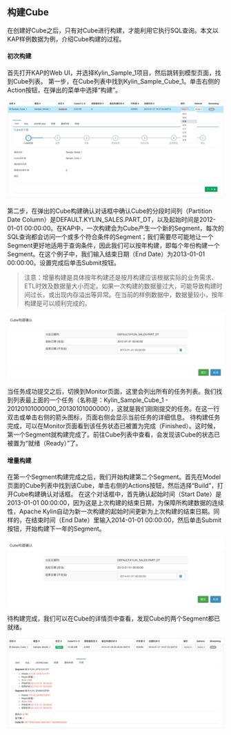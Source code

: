 ## 构建Cube

在创建好Cube之后，只有对Cube进行构建，才能利用它执行SQL查询。本文以KAP样例数据为例，介绍Cube构建的过程。
####	初次构建
首先打开KAP的Web UI，并选择Kylin_Sample_1项目，然后跳转到模型页面，找到Cube列表。
第一步，在Cube列表中找到Kylin_Sample_Cube_1。单击右侧的Action按钮，在弹出的菜单中选择“构建”。

![](images/buildcube_0.png)

第二步，在弹出的Cube构建确认对话框中确认Cube的分段时间列（Partition Date Column）是DEFAULT.KYLIN_SALES.PART_DT，以及起始时间是2012-01-01 00:00:00。在KAP中，一次构建会为Cube产生一个新的Segment，每次的SQL查询都会访问一个或多个符合条件的Segment；我们需要尽可能地让一个Segment更好地适用于查询条件，因此我们可以按年构建，即每个年份构建一个Segment。在这个例子中，我们输入结束日期（End Date）为2013-01-01 00:00:00。设置完成后单击Submit按钮。
> 注意：增量构建是具体按年构建还是按月构建应该根据实际的业务需求、ETL时效及数据量大小而定。如果一次构建的数据量过大，可能导致构建时间过长，或出现内存溢出等异常。在当前的样例数据中，数据量较小，按年构建是可以顺利完成的。

![](images/buildcube_1.png)

当任务成功提交之后，切换到Monitor页面，这里会列出所有的任务列表。我们找到列表最上面的一个任务（名称是：Kylin_Sample_Cube_1 - 20120101000000_20130101000000），这就是我们刚刚提交的任务。在这一行双击或单击右侧的箭头图标，页面右侧会显示当前任务的详细信息。
待构建任务完成，可以在Monitor页面看到该任务状态已被置为完成（Finished）。这时候，第一个Segment就构建完成了。前往Cube列表中查看，会发现该Cube的状态已被置为“就绪（Ready）”了。
#### 增量构建
在第一个Segment构建完成之后，我们开始构建第二个Segment。首先在Model页面的Cube列表中找到该Cube，单击右侧的Actions按钮，然后选择“Build”，打开Cube构建确认对话框。
在这个对话框中，首先确认起始时间（Start Date）是2013-01-01 00:00:00，因为这是上次构建的结束日期，为保障所构建数据的连续性，Apache Kylin自动为新一次构建的起始时间更新为上次构建的结束日期。同样的，在结束时间（End Date）里输入2014-01-01 00:00:00，然后单击Submit按钮，开始构建下一年的Segment。

![](images/buildcube_2.png)

待构建完成，我们可以在Cube的详情页中查看，发现Cube的两个Segment都已就绪。

![](images/buildcube_3.png)
